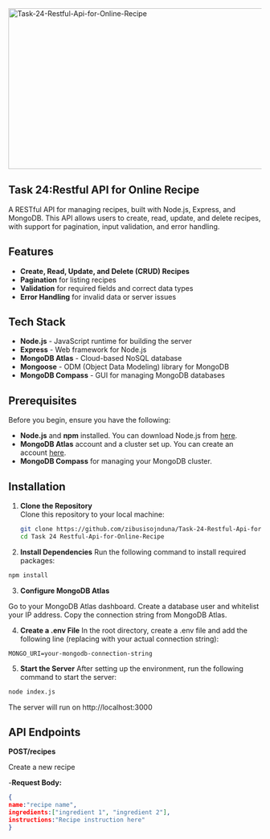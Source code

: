 <img src="https://socialify.git.ci/zibusisojnduna/Task-24-Restful-Api-for-Online-Recipe/image?language=1&owner=1&name=1&stargazers=1&theme=Light" alt="Task-24-Restful-Api-for-Online-Recipe" width="640" height="320" />

## Task 24:Restful API for Online Recipe

A RESTful API for managing recipes, built with Node.js, Express, and MongoDB. This API allows users to create, read, update, and delete recipes, with support for pagination, input validation, and error handling.
## Features

- **Create, Read, Update, and Delete (CRUD) Recipes**
- **Pagination** for listing recipes
- **Validation** for required fields and correct data types
- **Error Handling** for invalid data or server issues

## Tech Stack

- **Node.js** - JavaScript runtime for building the server
- **Express** - Web framework for Node.js
- **MongoDB Atlas** - Cloud-based NoSQL database
- **Mongoose** - ODM (Object Data Modeling) library for MongoDB
- **MongoDB Compass** - GUI for managing MongoDB databases

## Prerequisites

Before you begin, ensure you have the following:

- **Node.js** and **npm** installed. You can download Node.js from [here](https://nodejs.org/).
- **MongoDB Atlas** account and a cluster set up. You can create an account [here](https://www.mongodb.com/cloud/atlas).
- **MongoDB Compass** for managing your MongoDB cluster.

## Installation

1. **Clone the Repository**  
   Clone this repository to your local machine:
   ```bash
   git clone https://github.com/zibusisojnduna/Task-24-Restful-Api-for-Online-Recipe
   cd Task 24 Restful-Api-for-Online-Recipe
   ```

2.   **Install Dependencies**
Run the following command to install required packages:
```bash
npm install
```

3. **Configure MongoDB Atlas**

Go to your MongoDB Atlas dashboard.
Create a database user and whitelist your IP address.
Copy the connection string from MongoDB Atlas.

4. **Create a .env File**
In the root directory, create a .env file and add the following line (replacing with your actual connection string):
```env
MONGO_URI=your-mongodb-connection-string
```

5. **Start the Server**
After setting up the environment, run the following command to start the server:
```bash
node index.js
```

The server will run on http://localhost:3000

## API Endpoints
**POST/recipes**

Create a new recipe

-**Request Body:**
```json
{
name:"recipe name",
ingredients:["ingredient 1", "ingredient 2"],
instructions:"Recipe instruction here"
}
```





